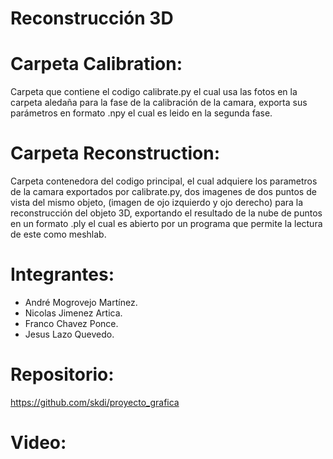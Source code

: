 # Reconstrucción 3D
# Carpeta Calibration:
Carpeta que contiene el codigo calibrate.py el cual usa las fotos en la carpeta aledaña para la fase de la calibración de la camara, exporta sus parámetros en formato .npy el cual es leido en la segunda fase.
# Carpeta Reconstruction:
Carpeta contenedora del codigo principal, el cual adquiere los parametros de la camara exportados por calibrate.py, dos imagenes de dos puntos de vista del mismo objeto, (imagen de ojo izquierdo y ojo derecho) para la reconstrucción del objeto 3D, exportando el resultado de la nube de puntos en un formato .ply el cual es abierto por un programa que permite la lectura de este como meshlab.

# Integrantes:
- André Mogrovejo Martínez.
- Nicolas Jimenez Artica.
- Franco Chavez Ponce.
- Jesus Lazo Quevedo.

# Repositorio:
https://github.com/skdi/proyecto_grafica

# Video:
